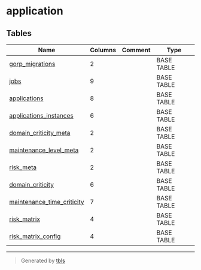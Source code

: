 # application

## Tables

| Name                                                        | Columns | Comment | Type       |
| ----------------------------------------------------------- | ------- | ------- | ---------- |
| [gorp_migrations](gorp_migrations.md)                       | 2       |         | BASE TABLE |
| [jobs](jobs.md)                                             | 9       |         | BASE TABLE |
| [applications](applications.md)                             | 8       |         | BASE TABLE |
| [applications_instances](applications_instances.md)         | 6       |         | BASE TABLE |
| [domain_criticity_meta](domain_criticity_meta.md)           | 2       |         | BASE TABLE |
| [maintenance_level_meta](maintenance_level_meta.md)         | 2       |         | BASE TABLE |
| [risk_meta](risk_meta.md)                                   | 2       |         | BASE TABLE |
| [domain_criticity](domain_criticity.md)                     | 6       |         | BASE TABLE |
| [maintenance_time_criticity](maintenance_time_criticity.md) | 7       |         | BASE TABLE |
| [risk_matrix](risk_matrix.md)                               | 4       |         | BASE TABLE |
| [risk_matrix_config](risk_matrix_config.md)                 | 4       |         | BASE TABLE |

---

> Generated by [tbls](https://github.com/k1LoW/tbls)
